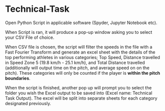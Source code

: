 # Technical-Task

Open Python Script in applicable software (Spyder, Jupyter Notebook etc).

When Script is ran, it will produce a pop-up window asking you to select your CSV File of choice. 

When CSV file is chosen, the script will filter the speeds in the file with a Fast Fourier Transform and generate an excel sheet with the details of the top performing athletes in various categories; Top Speed, Distance travelled in Speed Zone 5 (19.8 km/h - 25.1 km/h), and Total Distance travelled (additionally will output time on the pitch, and average speed on on the pitch). These categories will only be counted if the player is **within the pitch boundaries**. 

When the script is finished, another pop up will prompt you to select the folder you wish the Excel output to be saved into (Excel name: Technical Task Output). The excel will be split into separate sheets for each category designated previously. 
